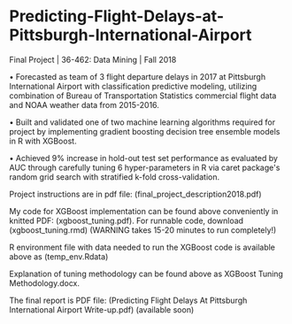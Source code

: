 # Predicting-Flight-Delays-at-Pittsburgh-International-Airport
Final Project | 36-462: Data Mining | Fall 2018

•	Forecasted as team of 3 flight departure delays in 2017 at Pittsburgh International Airport with classification predictive modeling, utilizing combination of Bureau of Transportation Statistics commercial flight data and NOAA weather data from 2015-2016. 

•	Built and validated one of two machine learning algorithms required for project by implementing gradient boosting decision tree ensemble models in R with XGBoost. 

• Achieved 9% increase in hold-out test set performance as evaluated by AUC through carefully tuning 6 hyper-parameters in 
R via caret package's random grid search with stratified k-fold cross-validation.


Project instructions are in pdf file: (final_project_description2018.pdf)

My code for XGBoost implementation can be found above conveniently in knitted PDF: (xgboost_tuning.pdf).
For runnable code, download (xgboost_tuning.rmd) (WARNING takes 15-20 minutes to run completely!) 

R environment file with data needed to run the XGBoost code is available above as (temp_env.Rdata)

Explanation of tuning methodology can be found above as XGBoost Tuning Methodology.docx.

The final report is PDF file: (Predicting Flight Delays At Pittsburgh International Airport Write-up.pdf) (available soon)
